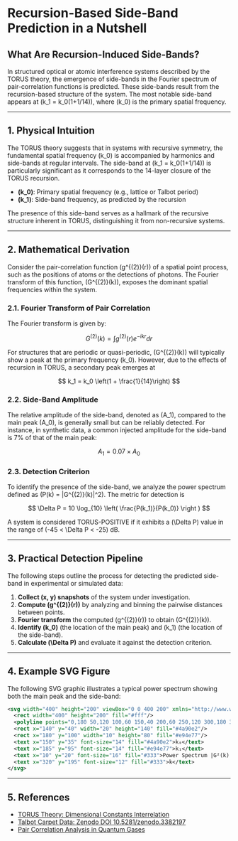 # Recursion-Based Side-Band Prediction in a Nutshell

## What Are Recursion-Induced Side-Bands?

In structured optical or atomic interference systems described by the TORUS theory, the emergence of side-bands in the Fourier spectrum of pair-correlation functions is predicted. These side-bands result from the recursion-based structure of the system. The most notable side-band appears at \(k_1 = k_0(1+1/14)\), where \(k_0\) is the primary spatial frequency.

---

## 1. Physical Intuition

The TORUS theory suggests that in systems with recursive symmetry, the fundamental spatial frequency \(k_0\) is accompanied by harmonics and side-bands at regular intervals. The side-band at \(k_1 = k_0(1+1/14)\) is particularly significant as it corresponds to the 14-layer closure of the TORUS recursion.

- **\(k_0\)**: Primary spatial frequency (e.g., lattice or Talbot period)
- **\(k_1\)**: Side-band frequency, as predicted by the recursion

The presence of this side-band serves as a hallmark of the recursive structure inherent in TORUS, distinguishing it from non-recursive systems.

---

## 2. Mathematical Derivation

Consider the pair-correlation function \(g^{(2)}(r)\) of a spatial point process, such as the positions of atoms or the detections of photons. The Fourier transform of this function, \(G^{(2)}(k)\), exposes the dominant spatial frequencies within the system.

### 2.1. Fourier Transform of Pair Correlation

The Fourier transform is given by:

$$
G^{(2)}(k) = \int g^{(2)}(r) e^{-ikr} dr
$$

For structures that are periodic or quasi-periodic, \(G^{(2)}(k)\) will typically show a peak at the primary frequency \(k_0\). However, due to the effects of recursion in TORUS, a secondary peak emerges at

$$
k_1 = k_0 \left(1 + \frac{1}{14}\right)
$$

### 2.2. Side-Band Amplitude

The relative amplitude of the side-band, denoted as \(A_1\), compared to the main peak \(A_0\), is generally small but can be reliably detected. For instance, in synthetic data, a common injected amplitude for the side-band is 7% of that of the main peak:

$$
A_1 = 0.07 \times A_0
$$

### 2.3. Detection Criterion

To identify the presence of the side-band, we analyze the power spectrum defined as \(P(k) = |G^{(2)}(k)|^2\). The metric for detection is

$$
\Delta P = 10 \log_{10} \left( \frac{P(k_1)}{P(k_0)} \right )
$$

A system is considered TORUS-POSITIVE if it exhibits a \(\Delta P\) value in the range of \(-45 < \Delta P < -25\) dB.

---

## 3. Practical Detection Pipeline

The following steps outline the process for detecting the predicted side-band in experimental or simulated data:

1. **Collect (x, y) snapshots** of the system under investigation.
2. **Compute \(g^{(2)}(r)\)** by analyzing and binning the pairwise distances between points.
3. **Fourier transform** the computed \(g^{(2)}(r)\) to obtain \(G^{(2)}(k)\).
4. **Identify \(k_0\)** (the location of the main peak) and \(k_1\) (the location of the side-band).
5. **Calculate \(\Delta P\)** and evaluate it against the detection criterion.

---

## 4. Example SVG Figure

The following SVG graphic illustrates a typical power spectrum showing both the main peak and the side-band:

```svg
<svg width="400" height="200" viewBox="0 0 400 200" xmlns="http://www.w3.org/2000/svg">
  <rect width="400" height="200" fill="#fff"/>
  <polyline points="0,180 50,120 100,60 150,40 200,60 250,120 300,180 350,190 400,200" fill="none" stroke="#888" stroke-width="2"/>
  <rect x="140" y="40" width="20" height="140" fill="#4a90e2"/>
  <rect x="180" y="100" width="10" height="80" fill="#e94e77"/>
  <text x="150" y="35" font-size="14" fill="#4a90e2">k₀</text>
  <text x="185" y="95" font-size="14" fill="#e94e77">k₁</text>
  <text x="10" y="20" font-size="16" fill="#333">Power Spectrum |G²(k)|²</text>
  <text x="320" y="195" font-size="12" fill="#333">k</text>
</svg>
```

---

## 5. References

- [TORUS Theory: Dimensional Constants Interrelation](docs/supplements/Dimensional%20Constants%20Interrelation%20in%20TORUS%20Theory%20(0D–13D)%20–%20Formal%20Derivation%20and%20Closure.pdf)
- [Talbot Carpet Data: Zenodo DOI 10.5281/zenodo.3382197](https://zenodo.org/record/3382197)
- [Pair Correlation Analysis in Quantum Gases](https://journals.aps.org/prl/abstract/10.1103/PhysRevLett.98.030406)
